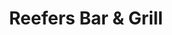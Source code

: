 ---
layout: info
type: Standard
title: Reefers Bar & Grill
section: fine dining / resort dining
logo: placeholder
ratings: $$
phone: "26672"
email:
address:
description: Great venue right on the water. If rum is your favourite tipple, this is the place to knock back a few as they boast a heap to choose from and the food is top quality too.
---